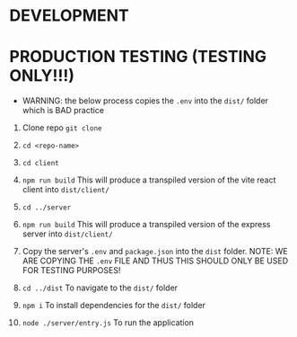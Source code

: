 

# DEVELOPMENT



# PRODUCTION TESTING (TESTING ONLY!!!)
- WARNING: the below process copies the `.env` into the `dist/` folder which is BAD practice

1) Clone repo `git clone`

2) `cd <repo-name>`

3) `cd client`

4) `npm run build` This will produce a transpiled version of the vite react client into `dist/client/`

5) `cd ../server`

6) `npm run build` This will produce a transpiled version of the express server into `dist/client/`

7) Copy the server's `.env` and `package.json` into the `dist` folder. NOTE: WE ARE COPYING THE `.env` FILE AND THUS THIS SHOULD ONLY BE USED FOR TESTING PURPOSES!

8) `cd ../dist` To navigate to the `dist/` folder

9) `npm i` To install dependencies for the `dist/` folder

10) `node ./server/entry.js` To run the application